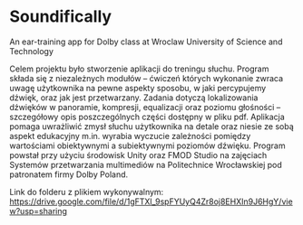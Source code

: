 # Soundifically
An ear-training app for Dolby class at Wroclaw University of Science and Technology

Celem projektu było stworzenie aplikacji do treningu słuchu. Program składa się 
z niezależnych modułów – ćwiczeń których wykonanie zwraca uwagę użytkownika na pewne aspekty sposobu, w jaki percypujemy dźwięk, oraz jak jest przetwarzany. Zadania dotyczą  lokalizowania dźwięków w panoramie, kompresji, equalizacji oraz poziomu głośności – szczegółowy opis poszczególnych części dostępny w pliku pdf. Aplikacja pomaga uwrażliwić zmysł słuchu użytkownika na detale oraz niesie ze sobą aspekt edukacyjny m.in. wyrabia wyczucie zależności pomiędzy wartościami obiektywnymi a subiektywnymi poziomów dźwięku. Program powstał przy użyciu środowisk Unity oraz FMOD Studio na zajęciach Systemów przetwarzania multimediów na Politechnice Wrocławskiej pod patronatem firmy Dolby Poland.

Link do folderu z plikiem wykonywalnym: https://drive.google.com/file/d/1gFTXl_9spFYUyQ4Zr8oj8EHXIn9J6HgY/view?usp=sharing
